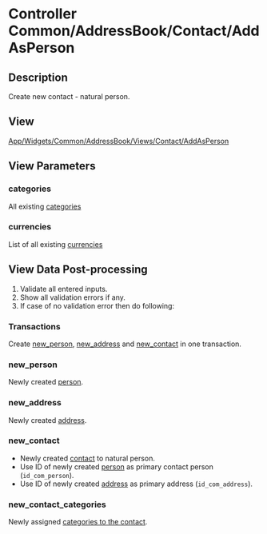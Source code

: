 # Controller Common/AddressBook/Contact/AddAsPerson

## Description

Create new contact - natural person.

## View

[App/Widgets/Common/AddressBook/Views/Contact/AddAsPerson](./../../Views/Contact/AddAsPerson.md)

## View Parameters

### categories
All existing [categories](./../../Models/Category.md)

### currencies
List of all existing [currencies](./../../../../Bookkeeping/ExchangeRate/Models/Currency.md)

## View Data Post-processing
1. Validate all entered inputs.
2. Show all validation errors if any.
3. If case of no validation error then do following:

### Transactions
Create [new_person](#new_person), [new_address](#new_address) and [new_contact](#new_contact) in one transaction.

### new_person
Newly created [person](./../../Models/Person.md).

### new_address
Newly created [address](./../../Models/Address.md).

### new_contact
* Newly created [contact](./../../Models/Contact.md) to natural person.
* Use ID of newly created [person](#new_person) as primary contact person (`id_com_person`).
* Use ID of newly created [address](#new_address) as primary address (`id_com_address`).

### new_contact_categories
Newly assigned [categories to the contact](./../../Models/ContactCategory.md).

